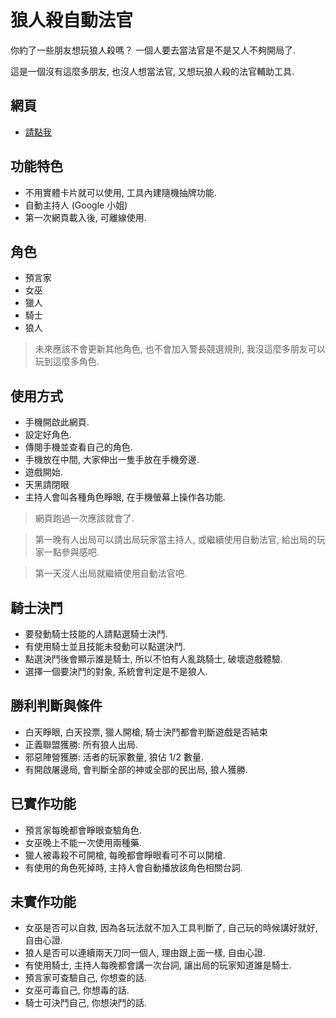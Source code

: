 # 狼人殺自動法官

你約了一些朋友想玩狼人殺嗎？ 一個人要去當法官是不是又人不夠開局了.

這是一個沒有這麼多朋友, 也沒人想當法官, 又想玩狼人殺的法官輔助工具.

## 網頁

- [請點我](https://jaeyolin.github.io/wolf_judge/)

## 功能特色

- 不用實體卡片就可以使用, 工具內建隨機抽牌功能.
- 自動主持人 (Google 小姐)
- 第一次網頁載入後, 可離線使用.

## 角色

- 預言家
- 女巫
- 獵人
- 騎士
- 狼人

>未來應該不會更新其他角色, 也不會加入警長競選規則, 我沒這麼多朋友可以玩到這麼多角色.

## 使用方式

- 手機開啟此網頁.
- 設定好角色.
- 傳閱手機並查看自己的角色.
- 手機放在中間, 大家伸出一隻手放在手機旁邊.
- 遊戲開始.
- 天黑請閉眼
- 主持人會叫各種角色睜眼, 在手機螢幕上操作各功能.

>網頁跑過一次應該就會了.

>第一晚有人出局可以請出局玩家當主持人, 或繼續使用自動法官, 給出局的玩家一點參與感吧.

>第一天沒人出局就繼續使用自動法官吧.

## 騎士決鬥

- 要發動騎士技能的人請點選騎士決鬥.
- 有使用騎士並且技能未發動可以點選決鬥.
- 點選決鬥後會顯示誰是騎士, 所以不怕有人亂跳騎士, 破壞遊戲體驗.
- 選擇一個要決鬥的對象, 系統會判定是不是狼人.

## 勝利判斷與條件

- 白天睜眼, 白天投票, 獵人開槍, 騎士決鬥都會判斷遊戲是否結束
- 正義聯盟獲勝: 所有狼人出局.
- 邪惡陣營獲勝: 活者的玩家數量, 狼佔 1/2 數量.
- 有開啟屠邊局, 會判斷全部的神或全部的民出局, 狼人獲勝.

## 已實作功能

- 預言家每晚都會睜眼查驗角色.
- 女巫晚上不能一次使用兩種藥.
- 獵人被毒殺不可開槍, 每晚都會睜眼看可不可以開槍.
- 有使用的角色死掉時, 主持人會自動播放該角色相關台詞.

## 未實作功能

- 女巫是否可以自救, 因為各玩法就不加入工具判斷了, 自己玩的時候講好就好, 自由心證.
- 狼人是否可以連續兩天刀同一個人, 理由跟上面一樣, 自由心證.
- 有使用騎士, 主持人每晚都會講一次台詞, 讓出局的玩家知道誰是騎士.
- 預言家可查驗自己, 你想查的話.
- 女巫可毒自己, 你想毒的話.
- 騎士可決鬥自己, 你想決鬥的話.
